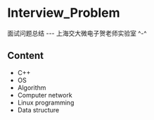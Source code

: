 # Interview_Problem
面试问题总结 ---  上海交大微电子贺老师实验室   ^-^

## Content
* C++
* OS
* Algorithm
* Computer network
* Linux programming
* Data structure
